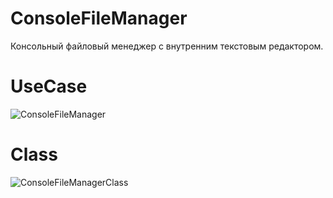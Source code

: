 # ConsoleFileManager
Консольный файловый менеджер с внутренним текстовым редактором.

# UseCase
![ConsoleFileManager](https://user-images.githubusercontent.com/69301570/150179080-8c892808-a407-445a-b526-6247c12f0efe.png)

# Class
![ConsoleFileManagerClass](https://user-images.githubusercontent.com/69301570/150374219-167ed2d2-1e70-49ce-b6e6-cc11c5e4776d.png)

